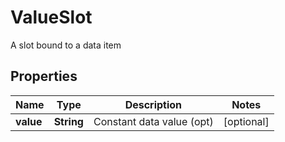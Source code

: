 

# ValueSlot

A slot bound to a data item
## Properties

Name | Type | Description | Notes
------------ | ------------- | ------------- | -------------
**value** | **String** | Constant data value (opt) |  [optional]



